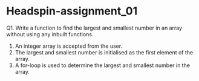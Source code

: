 # Headspin-assignment_01

Q1. Write a function to find the largest and smallest number in an array without using any inbuilt functions.

1. An integer array is accepted from the user.
2. The largest and smallest number is initialised as the first element of the array.
3. A for-loop is used to determine the largest and smallest number in the array.
